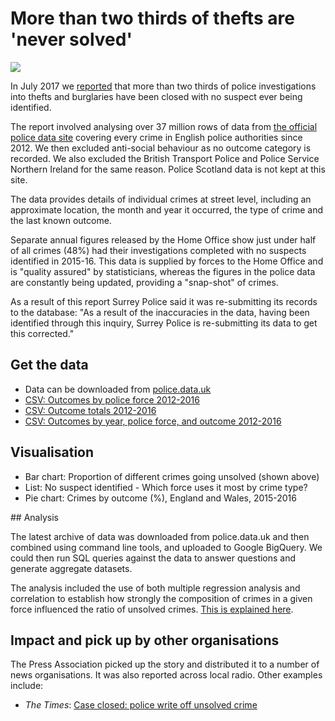 # More than two thirds of thefts are 'never solved'

![](https://ichef.bbci.co.uk/news/624/cpsprodpb/340D/production/_96752331_chart_crimetypes-3.png)

In July 2017 we [reported](http://www.bbc.co.uk/news/uk-england-40131277) that more than two thirds of police investigations into thefts and burglaries have been closed with no suspect ever being identified.

The report involved analysing over 37 million rows of data from [the official police data site](https://data.police.uk/data/) covering every crime in English police authorities since 2012. We then excluded anti-social behaviour as no outcome category is recorded. We also excluded the British Transport Police and Police Service Northern Ireland for the same reason. Police Scotland data is not kept at this site.

The data provides details of individual crimes at street level, including an approximate location, the month and year it occurred, the type of crime and the last known outcome.

Separate annual figures released by the Home Office show just under half of all crimes (48%) had their investigations completed with no suspects identified in 2015-16. This data is supplied by forces to the Home Office and is "quality assured" by statisticians, whereas the figures in the police data are constantly being updated, providing a "snap-shot" of crimes.

As a result of this report Surrey Police said it was re-submitting its records to the database: "As a result of the inaccuracies in the data, having been identified through this inquiry, Surrey Police is re-submitting its data to get this corrected."

## Get the data

* Data can be downloaded from [police.data.uk](https://data.police.uk/data/)
* [CSV: Outcomes by police force 2012-2016](https://github.com/BBC-Data-Unit/unsolved-crime/blob/master/outcomes_by_force.csv)
* [CSV: Outcome totals 2012-2016](https://github.com/BBC-Data-Unit/unsolved-crime/blob/master/outcomes_totals_2012-2016.csv)
* [CSV: Outcomes by year, police force, and outcome 2012-2016](https://github.com/BBC-Data-Unit/unsolved-crime/blob/master/crime%20outcomes%20by%20category%20force%20year%202012-16.csv)

## Visualisation

* Bar chart: Proportion of different crimes going unsolved (shown above)
* List: No suspect identified - Which force uses it most by crime type?
* Pie chart: Crimes by outcome (%), England and Wales, 2015-2016

## Analysis

The latest archive of data was downloaded from police.data.uk and then combined using command line tools, and uploaded to Google BigQuery. We could then run SQL queries against the data to answer questions and generate aggregate datasets. 

The analysis included the use of both multiple regression analysis and correlation to establish how strongly the composition of crimes in a given force influenced the ratio of unsolved crimes. [This is explained here](https://github.com/BBC-Data-Unit/unsolved-crime/blob/master/regression.md).

## Impact and pick up by other organisations

The Press Association picked up the story and distributed it to a number of news organisations. It was also reported across local radio. Other examples include:

* *The Times*: [Case closed: police write off unsolved crime](https://www.thetimes.co.uk/article/case-closed-police-write-off-unsolved-crime-7m9l69t3s)
